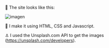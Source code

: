 :tada: The site looks like this:

![imagen](https://user-images.githubusercontent.com/76400436/118197634-bb0e5380-b425-11eb-8456-092385c3f918.png)

:hammer: I make it using HTML, CSS and Javascript.

:anchor: I used the Unsplash.com API to get the images (https://unsplash.com/developers).
